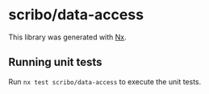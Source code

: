 # scribo/data-access

This library was generated with [Nx](https://nx.dev).

## Running unit tests

Run `nx test scribo/data-access` to execute the unit tests.
